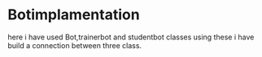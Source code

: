 # Botimplamentation
here i have used Bot,trainerbot and studentbot classes using these i have build a connection between three class.
